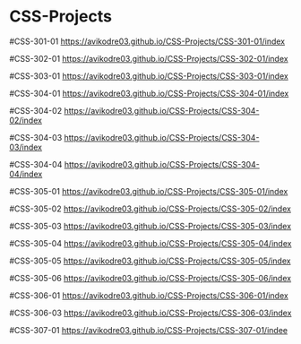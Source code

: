# CSS-Projects
#CSS-301-01
https://avikodre03.github.io/CSS-Projects/CSS-301-01/index

#CSS-302-01
https://avikodre03.github.io/CSS-Projects/CSS-302-01/index

#CSS-303-01
https://avikodre03.github.io/CSS-Projects/CSS-303-01/index

#CSS-304-01
https://avikodre03.github.io/CSS-Projects/CSS-304-01/index

#CSS-304-02
https://avikodre03.github.io/CSS-Projects/CSS-304-02/index

#CSS-304-03
https://avikodre03.github.io/CSS-Projects/CSS-304-03/index

#CSS-304-04
https://avikodre03.github.io/CSS-Projects/CSS-304-04/index

#CSS-305-01
https://avikodre03.github.io/CSS-Projects/CSS-305-01/index

#CSS-305-02
https://avikodre03.github.io/CSS-Projects/CSS-305-02/index

#CSS-305-03
https://avikodre03.github.io/CSS-Projects/CSS-305-03/index

#CSS-305-04
https://avikodre03.github.io/CSS-Projects/CSS-305-04/index

#CSS-305-05
https://avikodre03.github.io/CSS-Projects/CSS-305-05/index

#CSS-305-06
https://avikodre03.github.io/CSS-Projects/CSS-305-06/index

#CSS-306-01
https://avikodre03.github.io/CSS-Projects/CSS-306-01/index

#CSS-306-03
https://avikodre03.github.io/CSS-Projects/CSS-306-03/index

#CSS-307-01
https://avikodre03.github.io/CSS-Projects/CSS-307-01/indee
